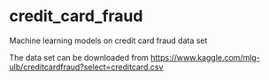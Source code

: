 # credit_card_fraud
Machine learning models on credit card fraud data set

The data set can be downloaded from https://www.kaggle.com/mlg-ulb/creditcardfraud?select=creditcard.csv
